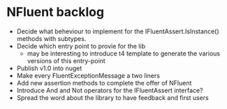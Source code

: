 NFluent backlog
===============

+ Decide what beheviour to implement for the IFluentAssert.IsInstance() methods with subtypes.
+ Decide which entry point to provie for the lib
	+ may be interesting to introduce t4 template to generate the various versions of this entry-point
+ Publish v1.0 into nuget
+ Make every FluentExceptionMessage a two liners
+ Add new assertion methods to complete the offer of NFluent
+ Introduce And and Not operators for the IFluentAssert interface?
+ Spread the word about the library to have feedback and first users